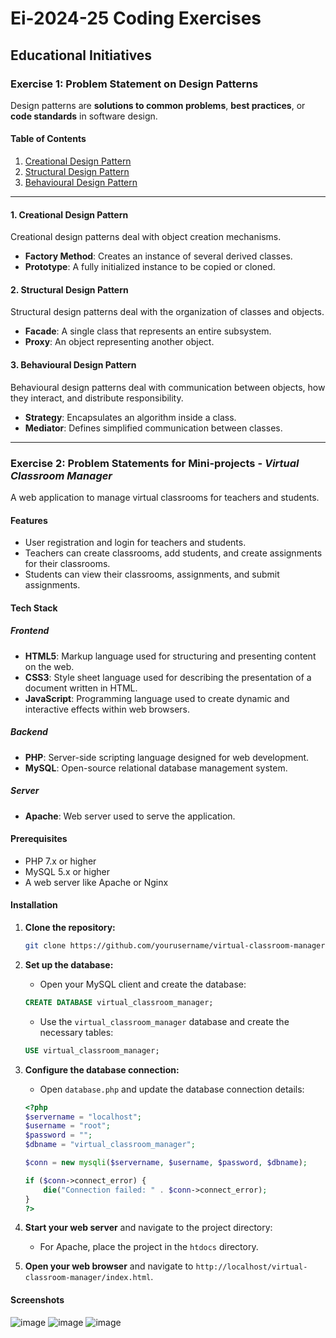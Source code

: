 # Ei-2024-25 Coding Exercises

## Educational Initiatives

### Exercise 1: Problem Statement on Design Patterns

Design patterns are **solutions to common problems**, **best practices**, or **code standards** in software design.

#### Table of Contents
1. [Creational Design Pattern](#creational-design-pattern)
2. [Structural Design Pattern](#structural-design-pattern)
3. [Behavioural Design Pattern](#behavioural-design-pattern)

---

#### 1. Creational Design Pattern
Creational design patterns deal with object creation mechanisms.

- **Factory Method**: Creates an instance of several derived classes.
- **Prototype**: A fully initialized instance to be copied or cloned.

#### 2. Structural Design Pattern
Structural design patterns deal with the organization of classes and objects.

- **Facade**: A single class that represents an entire subsystem.
- **Proxy**: An object representing another object.

#### 3. Behavioural Design Pattern
Behavioural design patterns deal with communication between objects, how they interact, and distribute responsibility.

- **Strategy**: Encapsulates an algorithm inside a class.
- **Mediator**: Defines simplified communication between classes.

---

### Exercise 2: Problem Statements for Mini-projects - *Virtual Classroom Manager*

A web application to manage virtual classrooms for teachers and students.

#### Features
- User registration and login for teachers and students.
- Teachers can create classrooms, add students, and create assignments for their classrooms.
- Students can view their classrooms, assignments, and submit assignments.

#### Tech Stack

##### Frontend
- **HTML5**: Markup language used for structuring and presenting content on the web.
- **CSS3**: Style sheet language used for describing the presentation of a document written in HTML.
- **JavaScript**: Programming language used to create dynamic and interactive effects within web browsers.

##### Backend
- **PHP**: Server-side scripting language designed for web development.
- **MySQL**: Open-source relational database management system.

##### Server
- **Apache**: Web server used to serve the application.

#### Prerequisites
- PHP 7.x or higher
- MySQL 5.x or higher
- A web server like Apache or Nginx

#### Installation

1. **Clone the repository:**
    ```bash
    git clone https://github.com/yourusername/virtual-classroom-manager.git
    ```

2. **Set up the database:**
    - Open your MySQL client and create the database:
    ```sql
    CREATE DATABASE virtual_classroom_manager;
    ```
    - Use the `virtual_classroom_manager` database and create the necessary tables:
    ```sql
    USE virtual_classroom_manager;
    ```

3. **Configure the database connection:**
    - Open `database.php` and update the database connection details:
    ```php
    <?php
    $servername = "localhost";
    $username = "root";
    $password = "";
    $dbname = "virtual_classroom_manager";

    $conn = new mysqli($servername, $username, $password, $dbname);

    if ($conn->connect_error) {
        die("Connection failed: " . $conn->connect_error);
    }
    ?>
    ```

4. **Start your web server** and navigate to the project directory:
    - For Apache, place the project in the `htdocs` directory.

5. **Open your web browser** and navigate to `http://localhost/virtual-classroom-manager/index.html`.

#### Screenshots
![image](https://github.com/user-attachments/assets/595563be-8c0a-4e1b-81a1-08999f70588c )
![image](https://github.com/user-attachments/assets/06a97d8f-e0e2-4f23-b575-492ca8aac4fb)
![image](https://github.com/user-attachments/assets/64eee10e-ed01-456d-8a6f-246875c713ed)



